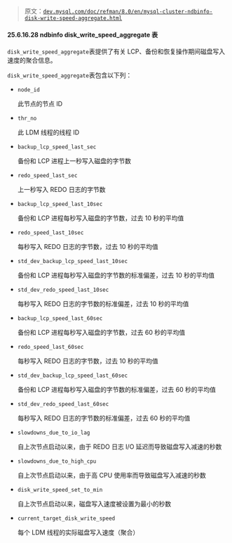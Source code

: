 > 原文：[`dev.mysql.com/doc/refman/8.0/en/mysql-cluster-ndbinfo-disk-write-speed-aggregate.html`](https://dev.mysql.com/doc/refman/8.0/en/mysql-cluster-ndbinfo-disk-write-speed-aggregate.html)

#### 25.6.16.28 ndbinfo disk_write_speed_aggregate 表

`disk_write_speed_aggregate`表提供了有关 LCP、备份和恢复操作期间磁盘写入速度的聚合信息。

`disk_write_speed_aggregate`表包含以下列：

+   `node_id`

    此节点的节点 ID

+   `thr_no`

    此 LDM 线程的线程 ID

+   `backup_lcp_speed_last_sec`

    备份和 LCP 进程上一秒写入磁盘的字节数

+   `redo_speed_last_sec`

    上一秒写入 REDO 日志的字节数

+   `backup_lcp_speed_last_10sec`

    备份和 LCP 进程每秒写入磁盘的字节数，过去 10 秒的平均值

+   `redo_speed_last_10sec`

    每秒写入 REDO 日志的字节数，过去 10 秒的平均值

+   `std_dev_backup_lcp_speed_last_10sec`

    备份和 LCP 进程每秒写入磁盘的字节数的标准偏差，过去 10 秒的平均值

+   `std_dev_redo_speed_last_10sec`

    每秒写入 REDO 日志的字节数的标准偏差，过去 10 秒的平均值

+   `backup_lcp_speed_last_60sec`

    备份和 LCP 进程每秒写入磁盘的字节数，过去 60 秒的平均值

+   `redo_speed_last_60sec`

    每秒写入 REDO 日志的字节数，过去 10 秒的平均值

+   `std_dev_backup_lcp_speed_last_60sec`

    备份和 LCP 进程每秒写入磁盘的字节数的标准偏差，过去 60 秒的平均值

+   `std_dev_redo_speed_last_60sec`

    每秒写入 REDO 日志的字节数的标准偏差，过去 60 秒的平均值

+   `slowdowns_due_to_io_lag`

    自上次节点启动以来，由于 REDO 日志 I/O 延迟而导致磁盘写入减速的秒数

+   `slowdowns_due_to_high_cpu`

    自上次节点启动以来，由于高 CPU 使用率而导致磁盘写入减速的秒数

+   `disk_write_speed_set_to_min`

    自上次节点启动以来，磁盘写入速度被设置为最小的秒数

+   `current_target_disk_write_speed`

    每个 LDM 线程的实际磁盘写入速度（聚合）
